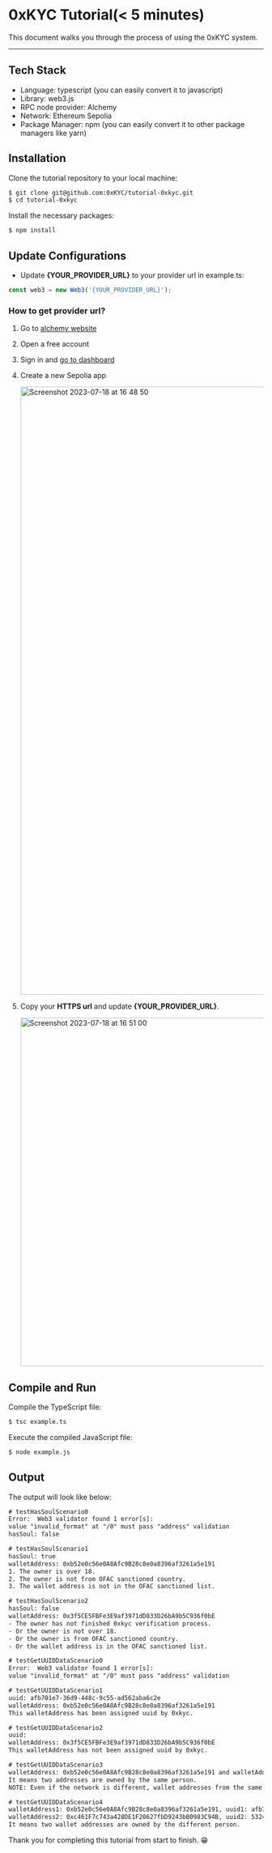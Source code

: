 # 0xKYC Tutorial(< 5 minutes)
This document walks you through the process of using the 0xKYC system.

---

## Tech Stack
- Language: typescript (you can easily convert it to javascript)
- Library: web3.js
- RPC node provider: Alchemy
- Network: Ethereum Sepolia
- Package Manager: npm (you can easily convert it to other package managers like yarn)

## Installation
Clone the tutorial repository to your local machine:

``` bash
$ git clone git@github.com:0xKYC/tutorial-0xkyc.git
$ cd tutorial-0xkyc
```

Install the necessary packages:

``` bash
$ npm install
```

## Update Configurations
- Update **{YOUR_PROVIDER_URL}** to your provider url in example.ts:

``` typescript
const web3 = new Web3('{YOUR_PROVIDER_URL}');
```

### How to get provider url?
1. Go to [alchemy website](https://www.alchemy.com/)
2. Open a free account
3. Sign in and [go to dashboard](https://dashboard.alchemy.com/)
4. Create a new Sepolia app
   
    <img width="1202" alt="Screenshot 2023-07-18 at 16 48 50" src="https://github.com/0xKYC/tutorial-0xkyc/assets/14136835/f801d779-f7cb-436b-9385-cb3e8ac85399">
   
6. Copy your **HTTPS url** and update **{YOUR_PROVIDER_URL}**.
   
    <img width="689" alt="Screenshot 2023-07-18 at 16 51 00" src="https://github.com/0xKYC/tutorial-0xkyc/assets/14136835/f56bdec2-c453-4e1c-b10b-9f841c6fcd3a">

## Compile and Run


Compile the TypeScript file:

``` bash
$ tsc example.ts
```

Execute the compiled JavaScript file:

``` bash
$ node example.js
```

## Output
The output will look like below:

``` txt
# testHasSoulScenario0
Error:  Web3 validator found 1 error[s]:
value "invalid_format" at "/0" must pass "address" validation
hasSoul: false

# testHasSoulScenario1
hasSoul: true
walletAddress: 0xb52e0c56e0A8Afc9B28c8e0a8396af3261a5e191
1. The owner is over 18.
2. The owner is not from OFAC sanctioned country.
3. The wallet address is not in the OFAC sanctioned list.

# testHasSoulScenario2
hasSoul: false
walletAddress: 0x3f5CE5FBFe3E9af3971dD833D26bA9b5C936f0bE
- The owner has not finished 0xkyc verification process.
- Or the owner is not over 18.
- Or the owner is from OFAC sanctioned country.
- Or the wallet address is in the OFAC sanctioned list.

# testGetUUIDDataScenario0
Error:  Web3 validator found 1 error[s]:
value "invalid_format" at "/0" must pass "address" validation

# testGetUUIDDataScenario1
uuid: afb701e7-36d9-448c-9c55-ad562aba6c2e
walletAddress: 0xb52e0c56e0A8Afc9B28c8e0a8396af3261a5e191
This walletAddress has been assigned uuid by 0xkyc.

# testGetUUIDDataScenario2
uuid:
walletAddress: 0x3f5CE5FBFe3E9af3971dD833D26bA9b5C936f0bE
This walletAddress has not been assigned uuid by 0xkyc.

# testGetUUIDDataScenario3
walletAddress: 0xb52e0c56e0A8Afc9B28c8e0a8396af3261a5e191 and walletAddress: 0x778c6Eec2b9a1Cf006e854abBcd261F63b3eb769 have the same uuid: afb701e7-36d9-448c-9c55-ad562aba6c2e
It means two addresses are owned by the same person.
NOTE: Even if the network is different, wallet addresses from the same person has the same UUID.

# testGetUUIDDataScenario4
walletAddress1: 0xb52e0c56e0A8Afc9B28c8e0a8396af3261a5e191, uuid1: afb701e7-36d9-448c-9c55-ad562aba6c2e
walletAddress2: 0xc461F7c743a428DE1F20627fbD9243bB0983C94B, uuid2: 5324d1da-c44a-47e5-857e-72db6529b440
It means two wallet addresses are owned by the different person.
```

Thank you for completing this tutorial from start to finish. 😁
